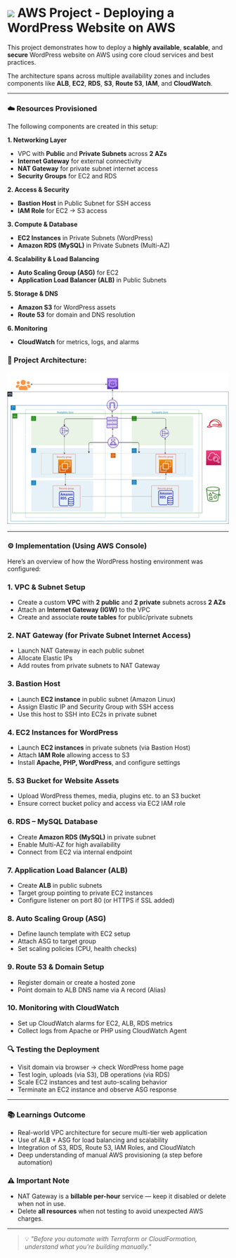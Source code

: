 # <img src="https://cdn.jsdelivr.net/gh/devicons/devicon/icons/amazonwebservices/amazonwebservices-original.svg" width="40"/> AWS Project - Deploying a WordPress Website on AWS

This project demonstrates how to deploy a **highly available**, **scalable**, and **secure** WordPress website on AWS using core cloud services and best practices.

The architecture spans across multiple availability zones and includes components like **ALB**, **EC2**, **RDS**, **S3**, **Route 53**, **IAM**, and **CloudWatch**.

---

### ☁️ Resources Provisioned
The following components are created in this setup:

**1. Networking Layer**  
- VPC with **Public** and **Private Subnets** across **2 AZs**  
- **Internet Gateway** for external connectivity  
- **NAT Gateway** for private subnet internet access  
- **Security Groups** for EC2 and RDS  

**2. Access & Security**  
- **Bastion Host** in Public Subnet for SSH access  
- **IAM Role** for EC2 → S3 access  

**3. Compute & Database**  
- **EC2 Instances** in Private Subnets (WordPress)  
- **Amazon RDS (MySQL)** in Private Subnets (Multi-AZ)  

**4. Scalability & Load Balancing**  
- **Auto Scaling Group (ASG)** for EC2  
- **Application Load Balancer (ALB)** in Public Subnets  

**5. Storage & DNS**  
- **Amazon S3** for WordPress assets  
- **Route 53** for domain and DNS resolution  

**6. Monitoring**  
- **CloudWatch** for metrics, logs, and alarms


### 🔧 Project Architecture:

![Architecture](https://github.com/ahsan598/devops-projects-hands-on/blob/main/project-2-aws-wordpress-setup/img/aws-wordpress-website-diagram.svg)

---

### ⚙️ Implementation (Using AWS Console)

Here’s an overview of how the WordPress hosting environment was configured:

### 1. VPC & Subnet Setup
- Create a custom **VPC** with **2 public** and **2 private** subnets across **2 AZs**
- Attach an **Internet Gateway (IGW)** to the VPC
- Create and associate **route tables** for public/private subnets

### 2. NAT Gateway (for Private Subnet Internet Access)
- Launch NAT Gateway in each public subnet
- Allocate Elastic IPs
- Add routes from private subnets to NAT Gateway

### 3. Bastion Host
- Launch **EC2 instance** in public subnet (Amazon Linux)
- Assign Elastic IP and Security Group with SSH access
- Use this host to SSH into EC2s in private subnet

### 4. EC2 Instances for WordPress
- Launch **EC2 instances** in private subnets (via Bastion Host)
- Attach **IAM Role** allowing access to S3
- Install **Apache, PHP, WordPress**, and configure settings

### 5. S3 Bucket for Website Assets
- Upload WordPress themes, media, plugins etc. to an S3 bucket
- Ensure correct bucket policy and access via EC2 IAM role

### 6. RDS – MySQL Database
- Create **Amazon RDS (MySQL)** in private subnet
- Enable Multi-AZ for high availability
- Connect from EC2 via internal endpoint

### 7. Application Load Balancer (ALB)
- Create **ALB** in public subnets
- Target group pointing to private EC2 instances
- Configure listener on port 80 (or HTTPS if SSL added)

### 8. Auto Scaling Group (ASG)
- Define launch template with EC2 setup
- Attach ASG to target group
- Set scaling policies (CPU, health checks)

### 9. Route 53 & Domain Setup
- Register domain or create a hosted zone
- Point domain to ALB DNS name via A record (Alias)

### 10. Monitoring with CloudWatch
- Set up CloudWatch alarms for EC2, ALB, RDS metrics
- Collect logs from Apache or PHP using CloudWatch Agent


### 🔍 Testing the Deployment

- Visit domain via browser → check WordPress home page
- Test login, uploads (via S3), DB operations (via RDS)
- Scale EC2 instances and test auto-scaling behavior
- Terminate an EC2 instance and observe ASG response

---

### 📚 Learnings Outcome

- Real-world VPC architecture for secure multi-tier web application
- Use of ALB + ASG for load balancing and scalability
- Integration of S3, RDS, Route 53, IAM Roles, and CloudWatch
- Deep understanding of manual AWS provisioning (a step before automation)


### ⚠️ Important Note
- NAT Gateway is a **billable per-hour** service — keep it disabled or delete when not in use.
- Delete **all resources** when not testing to avoid unexpected AWS charges.

---

> 💡 _"Before you automate with Terraform or CloudFormation, understand what you're building manually."_
